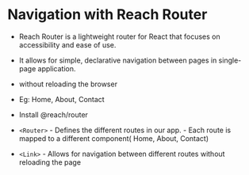 # Navigation with Reach Router

* Reach Router is a lightweight router for React that focuses on accessibility and ease of use.

* It allows for simple, declarative navigation between pages in single-page application.

* without reloading the browser

* Eg: Home, About, Contact

* Install @reach/router  
* `<Router>` - Defines the different routes in our app. 
             - Each route is mapped to a different component( Home, About, Contact)
* `<Link>`  - Allows for navigation between different routes without    
              reloading the page

